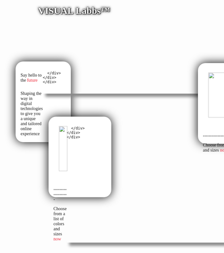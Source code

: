 <div class="container-fluid" style="background: url('https://media.istockphoto.com/photos/abstract-3d-concrete-cube-background-with-neon-lights-picture-id1185010668?b=1&k=20&m=1185010668&s=170667a&w=0&h=kvDYzMrxOA0lZH7b3kjxFznSanrfQV8FZC905mxYwVU=');height:200px; width: 1370px; padding: 0;"><b><div class="p">
   VISUAL Labbs™
   </div>
   </b>
</div>
   <style>
   div.p{
     color: white;
     position: relative;
     left: 90px;
     top: 60px;
     text-shadow: 1px 1px 2px black, 0 0 10px black, 0 0 5px black;
     font-size: 30px;
}
   }
   </style>




<div id="container-grid">
    <div class="grid-item gia">
      <div class="left">
        <p class="title">Say hello to the <a class="linkable" href="https://unity.com/">future</a></p>
        <p class="desc">Shaping the way in digital technologies to give you a unique and tailored online experience</p>
      </div>
      <div class="right">
        
      </div>
    </div>
    </div>
   
   
   
  
   
   
   
  <div id="example1">
  <b>Featured Products</b>
</div>
  
  
  <div id="container-grid">
    <div class="grid-item gi">
      <div class="left">
        <p class="title"><img class="nnn" src="https://mail.google.com/mail/u/0?ui=2&ik=f7c59275f5&attid=0.1&permmsgid=msg-a:r5335119569346173207&th=18097579d90ed594&view=fimg&fur=ip&sz=s0-l75-ft&attbid=ANGjdJ9qFlRayIYGcYM6tZoS6e3HBudKskbSlBeXeZ-CKbtNDi72dm06TxSX3DYIeY462mlayJyC3NLFlGJG524U3spd7txBaFK3X441cHxrfjGCwOL8aGCe1KKHPg8&disp=emb&realattid=ii_l2tuzakz0"></p>
        <p>
        -------------------
        </p>
        <p class="desc">Choose from a list of colors and sizes <a class="linkable" href="https://unity.com/">now</a></p>
      </div>
      <div class="right">
        
      </div>
    </div>
    </div>
  
  
  <div id="container-grid">
    <div class="grid-item ge">
      <div class="left">
        <p class="title"><img class="nnn" src="https://mail.google.com/mail/u/0?ui=2&ik=f7c59275f5&attid=0.1&permmsgid=msg-a:r3054096735561863843&th=1809756276aafa4d&view=fimg&fur=ip&sz=s0-l75-ft&attbid=ANGjdJ-Pk2_yuN6igKkiV5n46fzXYHOsu3RE64oZ588Dx-WHAFTfK2uiW8S_vIeCfvceXVdWIpRTOe-6ENmtRfiDAI7r7NfSXU1qT1GjP8vDcaP3A9VDF5DS9Xqa3JM&disp=emb&realattid=ii_l2tux8ea0"></p>
        <p>
        -------------------
        </p>
        <p class="desc">Choose from a list of colors and sizes <a class="linkable" href="https://unity.com/">now</a></p>
      </div>
    </div>
    </div>
  
  
  
  <div id="example2">
  <b>Future Ideas</b>
</div>
  <p class="pp">
  
</p>
  
  
  <div id="container-grid">
    <div class="grid-item ga">
      <div class="left">
        <p class="title"><img class="nnn" src="https://mail.google.com/mail/u/0?ui=2&ik=f7c59275f5&attid=0.1&permmsgid=msg-a:r3954221793252066632&th=1809754a7bdcf9b6&view=fimg&fur=ip&sz=s0-l75-ft&attbid=ANGjdJ8POnMr8rhEt6-8Qk6f2kNw6KggZ-k_uk_yCYhWjEXCO5aUrogaEWgBMhjqjebR-unhhVBTfAhweafzEV_SvkDgYGy8ufjjTyvqvXrbNUwf4nIvtnfhdM5gqis&disp=emb&realattid=ii_l2tuv4b00"></p>
        <p>
        -------------------
        </p>
        <p class="desc">Choose from a list of colors and sizes <a class="linkable" href="https://unity.com/">now</a></p>
        
      </div>
    </div>
    </div>
  
  <div id="container-grid">
    <div class="grid-item g">
      <div class="left">
        <p class="title"><img class="nnn" src="https://mail.google.com/mail/u/0?ui=2&ik=f7c59275f5&attid=0.1&permmsgid=msg-a:r-1511008354092202012&th=180976bc224f8dd0&view=fimg&fur=ip&sz=s0-l75-ft&attbid=ANGjdJ88ue4xUJPgqC8bAlO9otkUOSuoaShhKIthdbp9E8b0tpTwgJ0X0ycld-LSZ89EeW6G0WTLicYLaMU-Iuy6cSja_6i7o9YjY0KGhpPg0mo22ANlKb_84J5kBrk&disp=emb&realattid=ii_l2tvrl680"></p>
        <p>
        -------------------
        </p>
        <p class="desc">Choose from a list of colors and sizes <a class="linkable" href="https://unity.com/">now</a></p>
        
      </div>
    </div>
    </div>
  
  <style> @import url('https://fonts.googleapis.com/css2?family=Poppins:ital,wght@0,100;0,200;0,300;0,400;0,500;0,600;0,700;0,800;0,900;1,100;1,200;1,300;1,400;1,500;1,600;1,700;1,800;1,900&display=swap');

.center {
	display: flex;
	margin-left: 120px;
	position: relative;
	flex-shrink: 0;

	@media screen and (max-width: 930px) {
		margin-left: 0;
		margin-bottom: 56px;
	}

	.bottle-bg {
		width: 320px;
		height: 450px;
		object-fit: cover;
		border-radius: 160px;

		@media screen and (max-width: 930px) {
			width: 260px;
			height: 390px;
		}
		@media screen and (max-width: 575px) {
			width: 220px;
			height: 340px;
		}
	}

	.bottle-img {
		position: absolute
		top: 25%;
		left: 0;
		transform: scale(1.6);
	}
}

.swiper-pagination {
	position: absolute;
	right: 30px;
	left: auto;
	top: 100px;
	width: auto;
	bottom: auto;
	z-index: 2;
	font-size: 14px;
	font-family: var(--body-font);
	font-weight: 500;
}

.button-wrapper {
	position: absolute;
	right: 30px;
	bottom: 20px;
	z-index: 1;
	display: flex;
	align-items: center;

	@media screen and (max-width: 930px) {
		top: 0;
		left: 0;
		width: 100%;
		justify-content: space-between;
		padding: 0 60px;
	}
	
	@media screen and (max-width: 575px) {
		padding: 0 20px;
	}

	svg {
		width: 28px;
	}

	.swiper-button {
		border: 1px solid var(--body-color);
		border-radius: 50%;
		width: 44px;
		height: 44px;
		display: flex;
		align-items: center;
		justify-content: center;
		background: linear-gradient(to right, var(--body-color) 40%, transparent 0%);
		background-size: 200% 100%;
		background-position: right bottom;
		transition: all 0.3s ease-out;
		cursor: pointer;

		& + .swiper-button {
			margin-left: 16px;

			@media screen and (max-width: 930px) {
				margin-left: 0;
			}
		}

		&:hover {
			background-color: var(--body-color);
			background-position: left bottom;
			svg {
				stroke: #fff;
			}
		}
	}

	.swiper-prev-button {
		background: linear-gradient(to left, var(--body-color) 40%, transparent 0%);
		background-size: 200% 100%;
		background-position: left bottom;
		transition: all 0.3s ease-out;
		svg {
			transform: rotate(-180deg);
		}
		&:hover {
			background-position: right bottom;
		}
	}
}

.swiper-slide {
	opacity: 0 !important;
	transition: 0.4s;
	&-active {
		opacity: 1 !important;
	}
}

.swiper-slide .main-wrapper > *,
.swiper-slide .main-content > * {
	transform: translateY(-30px);
	opacity: 0;
	transition-duration: 0.8s;
}

.swiper-slide-active .main-wrapper > *,
.swiper-slide-active .main-content > * {
	transform: none;
	opacity: 1;
}

.swiper-slide .bottle-bg {
	transition-duration: 0.6s;
	opacity: 0;
	object-position: 60%;
}

.swiper-slide-active .bottle-bg {
	opacity: 1;
	transform: none;
	object-position: 50%;
}

.swiper-slide .bottle-img {
	transition-duration: 0.8s;
	transform: scale(1.2);
	opacity: 0;
}

.swiper-slide-active .bottle-img {
	opacity: 1;
	transform: scale(1.6);
}

[data-sld="1"] {
	.container,
	.header {
		background-color: var(--savanna-bg);
	}
}

[data-sld="2"] {
	.container,
	.header {
		background-color: var(--glacier-bg);
	}
}

[data-sld="3"] {
	.container,
	.header {
		background-color: var(--coral-bg);
	}
}




















@import url('https://fonts.googleapis.com/css2?family=Poppins:ital,wght@0,100;0,200;0,300;0,400;0,500;0,600;0,700;0,800;0,900;1,100;1,200;1,300;1,400;1,500;1,600;1,700;1,800;1,900&display=swap');

* {
  padding: 0;
  margin: 0;
  box-sizing: border-box;
}
.linkable {
  color: #ED2839;
  text-decoration: none;
background-image: linear-gradient(#ED2839, #ED2839);
background-size: 0% 0.1em;
background-position-x: 0%;
background-position-y: 100%;
background-repeat: no-repeat;
transition: background-size 0.2s cubic-bezier(0,.45,.45,1);
}

a:hover,
a:focus,
a:active {
background-size: 100% 0.1em;
}
body {
  width: 100%;
  height: 100%;
  font-family: 'Poppins';
}








#container-grid {
  margin-top: 20px;
  display: grid;
  grid-template-columns: 1fr 1fr 1fr 1fr 1fr 1fr;
  grid-template-rows: 1fr;
  gap: 0px 0px;
  grid-auto-flow: row;
  padding: 10px;
}

.grid-item {
  background: white;
  padding: 16px;
    animation-name: fade-up;
  animation-duration: 0.5s;
  animation-fill-mode: forwards;
  margin: 8px;
  border-radius: 24px;
  box-shadow: 0px 0px 30px #000;
  height: 256px;
}

.gia {
  animation-name: fade-up;
  animation-duration: 0.5s;
  animation-fill-mode: forwards;
  display: flex;
  grid-area: 1 / 1 / 2 / 4; 
}

.ge {
  animation-name: fade-up;
  animation-duration: 0.5s;
  animation-fill-mode: forwards;
  display: flex;
  grid-area: 1 / 1 / 2 / 4; 
  position: relative;
  top: -280px;
  left: 400px;
  width: 200px;
}

.ga {
  animation-name: fade-up;
  animation-duration: 0.5s;
  animation-fill-mode: forwards;
  display: flex;
  grid-area: 1 / 1 / 2 / 4; 
  position: relative;
  top: -620px;
  left: 810px;
  width: 200px;
}

.g {
  animation-name: fade-up;
  animation-duration: 0.5s;
  animation-fill-mode: forwards;
  display: flex;
  grid-area: 1 / 1 / 2 / 4; 
  position: relative;
  top: -935px;
  left: 1210px;
  width: 200px;
}

.gi {
  animation-name: fade-up;
  animation-duration: 0.5s;
  animation-fill-mode: forwards;
  display: flex;
  grid-area: 1 / 1 / 2 / 4; 
  position: relative;
  top: 35px;
  left: 0px;
  width: 200px;
}



.gia > div > p {
  padding-top: 6px;
  padding-bottom: 6px;
}


  












@media (max-width: 815px) {
  .gia > div > .title {
    font-size: 24px;
  }
}





@media (max-width: 645px) {
  .side-img {
    display: none;
  }
}



@media (max-width: 493px) {
  .gia > div > .title {
    font-size: 16px;
  }
}
  













#example1 {
  box-shadow: 8px 10px 10px #888888;
  text-align: center;
  width: 1365px;
  padding: 0;
}


#example2 {
  box-shadow: 8px 10px 10px #888888;
  text-align: center;
  width: 1365px;
  padding: 0;
}

.bbb{
  border-left: soild blue 5px;
}

.container-fluid{
  width: 100%;
  height: auto;
}

.nnn{
  width: 80%; height: auto;
  position: relative;
  left: 13px;
}

.nn{
  width: 80%; height: auto;
  position: relative;
  left: 20px;
}

.nnn{
  width: 80%; height: auto;
  position: relative;
  left: 17px;
}

.poem{
position: absolute;
top: 1300px;
left: 350px;
border: 2px solid black;
width: 700px;
padding: 5px;
}</style>
  
  
  
  
  
<div class="poem">
    <ul>
        <ul>Hello dear customer,</ul>
        <ul>Here’s something exciting for you! </ul>
        <ul>We are wanting new ideas ofr products,</ul>
        <ul>We have lots of new ideas but want your input!/ul>
    </ul>
    <p></p>
    <ul>
    <ul>If you want to give ideas go <a href="https://docs.github.com/en/pages/quickstart">here</a></ul>
        <ul></ul>
        <ul>Best Regards,</ul>
        <ul>Ashley B</ul>
        <ul>from</ul>
        <ul>VISUAL Labbs™</ul>
    </ul>
</div>

